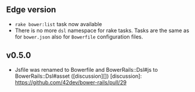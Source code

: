 ## Edge version
* `rake bower:list` task now available
* There is no more `dsl` namespace for rake tasks. Tasks are the same as for `bower.json` also for `Bowerfile` configuration files.

## v0.5.0
* Jsfile was renamed to Bowerfile and BowerRails::Dsl#js to BowerRails::Dsl#asset ([discussion][])
[discussion]: https://github.com/42dev/bower-rails/pull/29